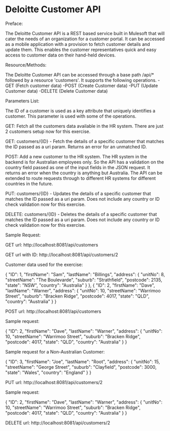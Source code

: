 # Deloitte Customer API

Preface:

The Deloitte Customer API is a REST based service built in Mulesoft that will cater the needs of an organization for a customer portal.
It can be accessed as a mobile application with a provision to fetch customer details and update them. This enables the customer representatives quick and easy access to customer data on their hand-held devices.

Resource/Methods:

The Deloitte Customer API can be accessed through a base path /api/* followed by a resource 'customers'. It supports the following operations.
 -GET (Fetch customer data)
 -POST (Create Customer data)
 -PUT (Update Customer data)
 -DELETE (Delete Customer data)
 
Parameters List:

The ID of a customer is used as a key attribute that uniquely identifies a customer. This parameter is used with some of the operations.
 
GET: Fetch all the customers data available in the HR system. There are just 2 customers setup now for this exercise.
 
GET: customers/{ID} - Fetch the details of a specific customer that matches the ID passed as a uri param. Returns an error for an unmatched ID.

POST: Add a new customer to the HR system. The HR system in the backend is for Australian employees only. So the API has a validation on the country field passed as one of the input fields in the JSON request. It returns an error when the country is anything but Australia. The API can be extended to route requests through to different HR systems for different countries in the future.

PUT: customers/{ID} - Updates the details of a specific customer that matches the ID passed as a uri param. Does not include any country or ID check validation now for this exercise.

DELETE: customers/{ID} - Deletes the details of a specific customer that matches the ID passed as a uri param. Does not include any country or ID check validation now for this exercise.

Sample Request:

GET url: http://localhost:8081/api/customers

GET url with ID: http://localhost:8081/api/customers/2

Customer data used for the exercise:

 {
    "ID": 1,
    "firstName": "Sam",
    "lastName": "Billings",
    "address": {
      "unitNo": 8,
      "streetName": "The Boulevarde",
      "suburb": "Strathfield",
      "postcode": 2135,
      "state": "NSW",
      "country": "Australia"
    }
  },
  {
    "ID": 2,
    "firstName": "Dave",
    "lastName": "Warner",
    "address": {
      "unitNo": 10,
      "streetName": "Warrimoo Street",
      "suburb": "Bracken Ridge",
      "postcode": 4017,
      "state": "QLD",
      "country": "Australia"
    }
  }

POST url: http://localhost:8081/api/customers

Sample request:

{
    "ID": 2,
    "firstName": "Dave",
    "lastName": "Warner",
    "address": {
      "unitNo": 10,
      "streetName": "Warrimoo Street",
      "suburb": "Bracken Ridge",
      "postcode": 4017,
      "state": "QLD",
      "country": "Australia"
    }
  }
  
Sample request for a Non-Australian Customer:

{
    "ID": 3,
    "firstName": "Joe",
    "lastName": "Root",
    "address": {
      "unitNo": 15,
      "streetName": "George Street",
      "suburb": "Clayfield",
      "postcode": 3000,
      "state": "Wales",
      "country": "England"
    }
  }

PUT url: http://localhost:8081/api/customers/2

Sample request:

{
    "ID": 2,
    "firstName": "Dave",
    "lastName": "Warner",
    "address": {
      "unitNo": 10,
      "streetName": "Warrimoo Street",
      "suburb": "Bracken Ridge",
      "postcode": 4017,
      "state": "QLD",
      "country": "Australia"
    }
  }

DELETE url: http://localhost:8081/api/customers/2

